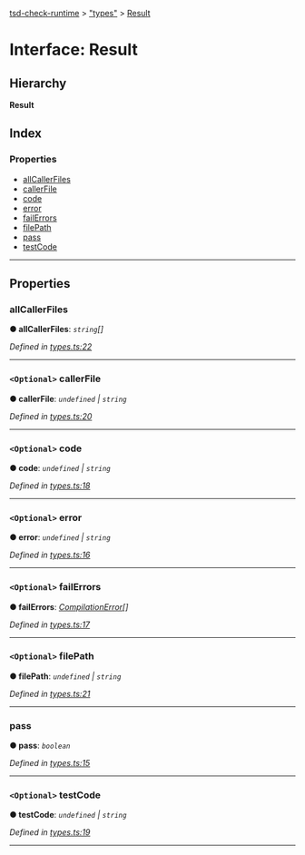 [tsd-check-runtime](../README.md) > ["types"](../modules/_types_.md) > [Result](../interfaces/_types_.result.md)

# Interface: Result

## Hierarchy

**Result**

## Index

### Properties

* [allCallerFiles](_types_.result.md#allcallerfiles)
* [callerFile](_types_.result.md#callerfile)
* [code](_types_.result.md#code)
* [error](_types_.result.md#error)
* [failErrors](_types_.result.md#failerrors)
* [filePath](_types_.result.md#filepath)
* [pass](_types_.result.md#pass)
* [testCode](_types_.result.md#testcode)

---

## Properties

<a id="allcallerfiles"></a>

###  allCallerFiles

**● allCallerFiles**: *`string`[]*

*Defined in [types.ts:22](https://github.com/cancerberoSgx/tsd-check-runtime/blob/5c7e3e9/src/types.ts#L22)*

___
<a id="callerfile"></a>

### `<Optional>` callerFile

**● callerFile**: *`undefined` \| `string`*

*Defined in [types.ts:20](https://github.com/cancerberoSgx/tsd-check-runtime/blob/5c7e3e9/src/types.ts#L20)*

___
<a id="code"></a>

### `<Optional>` code

**● code**: *`undefined` \| `string`*

*Defined in [types.ts:18](https://github.com/cancerberoSgx/tsd-check-runtime/blob/5c7e3e9/src/types.ts#L18)*

___
<a id="error"></a>

### `<Optional>` error

**● error**: *`undefined` \| `string`*

*Defined in [types.ts:16](https://github.com/cancerberoSgx/tsd-check-runtime/blob/5c7e3e9/src/types.ts#L16)*

___
<a id="failerrors"></a>

### `<Optional>` failErrors

**● failErrors**: *[CompilationError](_types_.compilationerror.md)[]*

*Defined in [types.ts:17](https://github.com/cancerberoSgx/tsd-check-runtime/blob/5c7e3e9/src/types.ts#L17)*

___
<a id="filepath"></a>

### `<Optional>` filePath

**● filePath**: *`undefined` \| `string`*

*Defined in [types.ts:21](https://github.com/cancerberoSgx/tsd-check-runtime/blob/5c7e3e9/src/types.ts#L21)*

___
<a id="pass"></a>

###  pass

**● pass**: *`boolean`*

*Defined in [types.ts:15](https://github.com/cancerberoSgx/tsd-check-runtime/blob/5c7e3e9/src/types.ts#L15)*

___
<a id="testcode"></a>

### `<Optional>` testCode

**● testCode**: *`undefined` \| `string`*

*Defined in [types.ts:19](https://github.com/cancerberoSgx/tsd-check-runtime/blob/5c7e3e9/src/types.ts#L19)*

___

